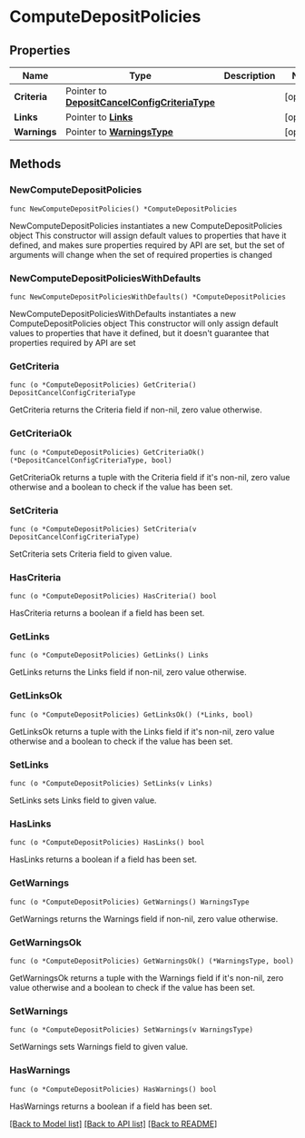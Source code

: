 # ComputeDepositPolicies

## Properties

Name | Type | Description | Notes
------------ | ------------- | ------------- | -------------
**Criteria** | Pointer to [**DepositCancelConfigCriteriaType**](DepositCancelConfigCriteriaType.md) |  | [optional] 
**Links** | Pointer to [**Links**](Links.md) |  | [optional] 
**Warnings** | Pointer to [**WarningsType**](WarningsType.md) |  | [optional] 

## Methods

### NewComputeDepositPolicies

`func NewComputeDepositPolicies() *ComputeDepositPolicies`

NewComputeDepositPolicies instantiates a new ComputeDepositPolicies object
This constructor will assign default values to properties that have it defined,
and makes sure properties required by API are set, but the set of arguments
will change when the set of required properties is changed

### NewComputeDepositPoliciesWithDefaults

`func NewComputeDepositPoliciesWithDefaults() *ComputeDepositPolicies`

NewComputeDepositPoliciesWithDefaults instantiates a new ComputeDepositPolicies object
This constructor will only assign default values to properties that have it defined,
but it doesn't guarantee that properties required by API are set

### GetCriteria

`func (o *ComputeDepositPolicies) GetCriteria() DepositCancelConfigCriteriaType`

GetCriteria returns the Criteria field if non-nil, zero value otherwise.

### GetCriteriaOk

`func (o *ComputeDepositPolicies) GetCriteriaOk() (*DepositCancelConfigCriteriaType, bool)`

GetCriteriaOk returns a tuple with the Criteria field if it's non-nil, zero value otherwise
and a boolean to check if the value has been set.

### SetCriteria

`func (o *ComputeDepositPolicies) SetCriteria(v DepositCancelConfigCriteriaType)`

SetCriteria sets Criteria field to given value.

### HasCriteria

`func (o *ComputeDepositPolicies) HasCriteria() bool`

HasCriteria returns a boolean if a field has been set.

### GetLinks

`func (o *ComputeDepositPolicies) GetLinks() Links`

GetLinks returns the Links field if non-nil, zero value otherwise.

### GetLinksOk

`func (o *ComputeDepositPolicies) GetLinksOk() (*Links, bool)`

GetLinksOk returns a tuple with the Links field if it's non-nil, zero value otherwise
and a boolean to check if the value has been set.

### SetLinks

`func (o *ComputeDepositPolicies) SetLinks(v Links)`

SetLinks sets Links field to given value.

### HasLinks

`func (o *ComputeDepositPolicies) HasLinks() bool`

HasLinks returns a boolean if a field has been set.

### GetWarnings

`func (o *ComputeDepositPolicies) GetWarnings() WarningsType`

GetWarnings returns the Warnings field if non-nil, zero value otherwise.

### GetWarningsOk

`func (o *ComputeDepositPolicies) GetWarningsOk() (*WarningsType, bool)`

GetWarningsOk returns a tuple with the Warnings field if it's non-nil, zero value otherwise
and a boolean to check if the value has been set.

### SetWarnings

`func (o *ComputeDepositPolicies) SetWarnings(v WarningsType)`

SetWarnings sets Warnings field to given value.

### HasWarnings

`func (o *ComputeDepositPolicies) HasWarnings() bool`

HasWarnings returns a boolean if a field has been set.


[[Back to Model list]](../README.md#documentation-for-models) [[Back to API list]](../README.md#documentation-for-api-endpoints) [[Back to README]](../README.md)


